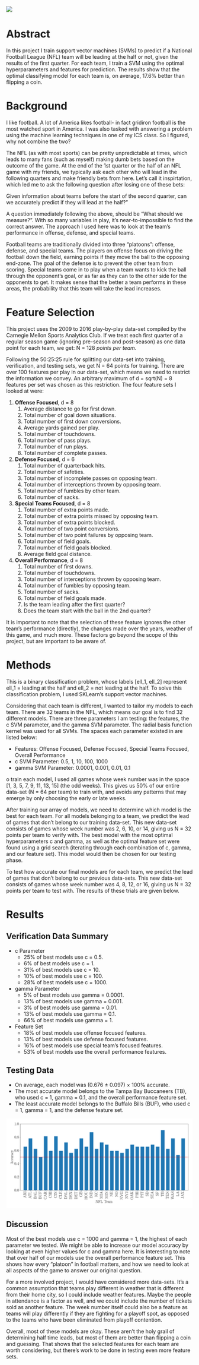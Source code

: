 <img class="ui image" src="https://static01.nyt.com/images/2017/10/09/sports/09nfl-davante/09nfl-davante-superJumbo.jpg">

# Abstract
In this project I train support vector machines (SVMs) to predict if a National Football League (NFL) team will be leading at the half or not, given the results of the first quarter. For each team, I train a SVM using the optimal hyperparameters and features for prediction. The results show that the optimal classifying model for each team is, on average, 17.6% better than flipping a coin.

# Background
I like football. A lot of America likes football- in fact gridiron football is the most watched sport in America. I was also tasked with answering a problem using the machine learning techniques in one of my ICS class. So I figured, why not combine the two?

The NFL (as with most sports) can be pretty unpredictable at times, which leads to many fans (such as myself) making dumb bets based on the outcome of the game. At the end of the 1st quarter or the half of an NFL game with my friends, we typically ask each other who will lead in the following quarters and make friendly bets from here. Let’s call it inspirtation, which led me to ask the following question after losing one of these bets:

Given information about teams before the start of the second quarter, can we accurately predict if they will lead at the half?”

A question immediately following the above, should be “What should we measure?”. With so many variables in play, it’s near-to-impossible to find the correct answer. The approach I used here was to look at the team’s performance in offense, defense, and special teams.

Football teams are traditionally divided into three “platoons”: offense, defense, and special teams. The players on offense focus on driving the football down the field, earning points if they move the ball to the opposing end-zone. The goal of the defense is to prevent the other team from scoring. Special teams come in to play when a team wants to kick the ball through the opponent’s goal, or as far as they can to the other side for the opponents to get. It makes sense that the better a team performs in these areas, the probability that this team will take the lead increases.

# Feature Selection 
This project uses the 2009 to 2016 play-by-play data-set compiled by the Carnegie Mellon Sports Analytics Club. If we treat each first quarter of a regular season game (ignoring pre-season and post-season) as one data point for each team, we get: N = 128 _points per team_.

Following the 50:25:25 rule for splitting our data-set into training, verification, and testing sets, we get N = 64 points for training. There are over 100 features per play in our data-set, which means we need to restrict the information we convey. An arbitrary maximum of d = sqrt(N) = 8 features per set was chosen as this restriction. The four feature sets I looked at were:

1. **Offense Focused**, d = 8
    1. Average distance to go for first down.
    2. Total number of goal down situations.
    3. Total number of first down conversions.
    4. Average yards gained per play.
    5. Total number of touchdowns.
    6. Total number of pass plays.
    7. Total number of run plays.
    8. Total number of complete passes.
2. **Defense Focused**, d = 6
    1. Total number of quarterback hits.
    2. Total number of safeties.
    3. Total number of incomplete passes on opposing team.
    4. Total number of interceptions thrown by opposing team.
    5. Total number of fumbles by other team.
    6. Total number of sacks.
3. **Special Teams Focused**, d = 8
    1. Total number of extra points made.
    2. Total number of extra points missed by opposing team.
    3. Total number of extra points blocked.
    4. Total number of two point conversions.
    5. Total number of two point failures by opposing team.
    6. Total number of field goals.
    7. Total number of field goals blocked.
    8. Average field goal distance.
4. **Overall Performance**, d = 8
    1. Total number of first downs.
    2. Total number of touchdowns.
    3. Total number of interceptions thrown by opposing team.
    4. Total number of fumbles by opposing team.
    5. Total number of sacks.
    6. Total number of field goals made.
    7. Is the team leading after the first quarter?
    8. Does the team start with the ball in the 2nd quarter?

It is important to note that the selection of these feature ignores the other team’s performance (directly), the changes made over the years, weather of this game, and much more. These factors go beyond the scope of this project, but are important to be aware of.

# Methods
This is a binary classification problem, whose labels [ell\_1, ell\_2] represent ell\_1 = leading at the half and ell\_2 = not leading at the half. To solve this classification problem, I used SKLearn’s support vector machines.

Considering that each team is different, I wanted to tailor my models to each team. There are 32 teams in the NFL, which means our goal is to find 32 different models. There are three parameters I am testing: the features, the c SVM parameter, and the gamma SVM parameter. The radial basis function kernel was used for all SVMs. The spaces each parameter existed in are listed below:

- Features: Offense Focused, Defense Focused, Special Teams Focused, Overall Performance
- c SVM Parameter: 0.5, 1, 10, 100, 1000
- gamma SVM Parameter: 0.0001, 0.001, 0.01, 0.1

o train each model, I used all games whose week number was in the space [1, 3, 5, 7, 9, 11, 13, 15] (the odd weeks). This gives us 50% of our entire data-set (N = 64 per team) to train with, and avoids any patterns that may emerge by only choosing the early or late weeks.

After training our array of models, we need to determine which model is the best for each team. For all models belonging to a team, we predict the lead of games that don’t belong to our training data-set. This new data-set consists of games whose week number was 2, 6, 10, or 14, giving us N = 32 points per team to verify with. The best model with the most optimal hyperparameters c and gamma, as well as the optimal feature set were found using a grid search (iterating through each combination of c, gamma, and our feature set). This model would then be chosen for our testing phase.

To test how accurate our final models are for each team, we predict the lead of games that don’t belong to our previous data-sets. This new data-set consists of games whose week number was 4, 8, 12, or 16, giving us N = 32 points per team to test with. The results of these trials are given below.

# Results

## Verification Data Summary

- c Parameter
	- 25% of best models use c = 0.5.
	- 6% of best models use c = 1.
	- 31% of best models use c = 10.
	- 10% of best models use c = 100.
	- 28% of best models use c = 1000.
- gamma Parameter
	- 5% of best models use gamma = 0.0001.
	- 13% of best models use gamma = 0.001.
	- 3% of best models use gamma = 0.01.
	- 13% of best models use gamma = 0.1.
	- 66% of best models use gamma = 1.
- Feature Set
	- 18% of best models use offense focused features.
	- 13% of best models use defense focused features.
	- 16% of best models use special team’s focused features.
	- 53% of best models use the overall performance features.
	
## Testing Data

- On average, each model was (0.676 ± 0.097) × 100% accurate.
- The most accurate model belongs to the Tampa Bay Buccaneers (TB), who used c = 1, gamma = 0.1, and the overall performance feature set.
- The least accurate model belongs to the Buffalo Bills (BUF), who used c = 1, gamma = 1, and the defense feature set.

<img class="ui image" src="doc/testing-results.png">

## Discussion
Most of the best models use c = 1000 and gamma = 1, the highest of each parameter we tested. We might be able to increase our model accuracy by looking at even higher values for c and gamma here. It is interesting to note that over half of our models use the overall performance feature set. This shows how every “platoon” in football matters, and how we need to look at all aspects of the game to answer our original question.

For a more involved project, I would have considered more data-sets. It’s a common assumption that teams play different in weather that is different from their home city, so I could include weather features. Maybe the people in attendance is a factor as well, and we could include the number of tickets sold as another feature. The week number itself could also be a feature as teams will play differently if they are fighting for a playoff spot, as opposed to the teams who have been eliminated from playoff contention.

Overall, most of these models are okay. These aren’t the holy grail of determining half time leads, but most of them are better than flipping a coin and guessing. That shows that the selected features for each team are worth considering, but there’s work to be done in testing even more feature sets.
